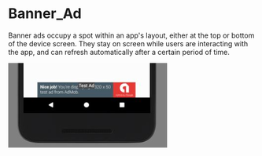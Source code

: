 # Banner_Ad
Banner ads occupy a spot within an app's layout, either at the top or bottom of the device screen. They stay on screen while users are interacting with the app, and can refresh automatically after a certain period of time.




![Banner_Ad](output.jpg)
